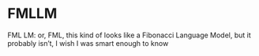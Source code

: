 # FMLLM
FML LM: or, FML, this kind of looks like a Fibonacci Language Model, but it probably isn’t, I wish I was smart enough to know
